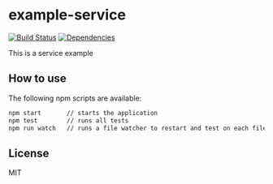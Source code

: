 # example-service

[![Build Status](https://travis-ci.org/c24-microws-mar/example-service.svg)](https://travis-ci.org/c24-microws-mar/example-service)
[![Dependencies](https://david-dm.org/c24-microws-mar/example-service.svg)](https://david-dm.org/badges/shields)

This is a service example

## How to use

The following npm scripts are available:

~~~ sh
npm start       // starts the application
npm test        // runs all tests
npm run watch   // runs a file watcher to restart and test on each file change
~~~

## License

MIT
